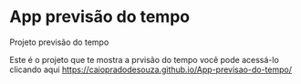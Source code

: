 # App previsão do tempo
 Projeto previsão do tempo

 Este é o projeto que te mostra a prvisão do tempo você pode acessá-lo clicando aqui <a href="https://caiopradodesouza.github.io/App-previsao-do-tempo/" target="_blank">https://caiopradodesouza.github.io/App-previsao-do-tempo/</a>
